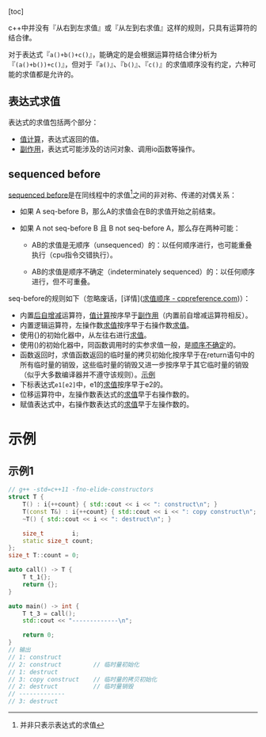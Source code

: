 [toc]

c++中并没有『从右到左求值』或『从左到右求值』这样的规则，只具有运算符的结合律。

对于表达式『`a()+b()+c()`』，能确定的是会根据运算符结合律分析为『`(a()+b())+c()`』，但对于『`a()`』、『`b()`』、『`c()`』的求值顺序没有约定，六种可能的求值都是允许的。

## 表达式求值

表达式的求值包括两个部分：

* [值计算]()，表达式返回的值。
* [副作用]()，表达式可能涉及的访问对象、调用io函数等操作。

## sequenced before

[sequenced before]()是在同线程中的求值[^1]之间的非对称、传递的对偶关系：

* 如果 A seq-before B，那么A的求值会在B的求值开始之前结束。

* 如果 A not seq-before B 且 B not seq-before A，那么存在两种可能：

  * AB的求值是无顺序（unsequenced）的：以任何顺序进行，也可能重叠执行（cpu指令交错执行）。

  * AB的求值是顺序不确定（indeterminately sequenced）的：以任何顺序进行，但不可重叠。

seq-before的规则如下（忽略废话，[详情]([求值顺序 - cppreference.com](https://zh.cppreference.com/w/cpp/language/eval_order))）：

* 内置[后自增减]()运算符，[值计算]()按序早于[副作用]()（内置前自增减运算符相反）。
* 内置逻辑运算符，左操作数[求值]()按序早于右操作数[求值]()。
* 使用{}的初始化器中，从左往右进行[求值]()。
* 使用()的初始化器中，同函数调用时的实参求值一般，是[顺序不确定]()的。
* 函数返回时，求值函数返回的临时量的拷贝初始化按序早于在return语句中的所有临时量的销毁，这些临时量的销毁又进一步按序早于其它临时量的销毁（似乎大多数编译器并不遵守该规则）。[示例](#示例1)
* 下标表达式`e1[e2]`中，e1的[求值]()按序早于e2的。
* 位移运算符中，左操作数表达式的[求值]()早于右操作数的。
* 赋值表达式中，右操作数表达式的[求值]()早于左操作数的。

# 示例

## 示例1

```cpp
// g++ -std=c++11 -fno-elide-constructors
struct T {
    T() : i{++count} { std::cout << i << ": construct\n"; }
    T(const T&) : i{++count} { std::cout << i << ": copy construct\n"; }
    ~T() { std::cout << i << ": destruct\n"; }

    size_t        i;
    static size_t count;
};
size_t T::count = 0;

auto call() -> T {
    T t_1{};
    return {};
}

auto main() -> int {
    T t_3 = call();
    std::cout << "-------------\n";

    return 0;
}
// 输出
// 1: construct
// 2: construct         // 临时量初始化
// 1: destruct
// 3: copy construct    // 临时量的拷贝初始化
// 2: destruct          // 临时量销毁
// -------------
// 3: destruct
```

[^1]:并非只表示表达式的求值